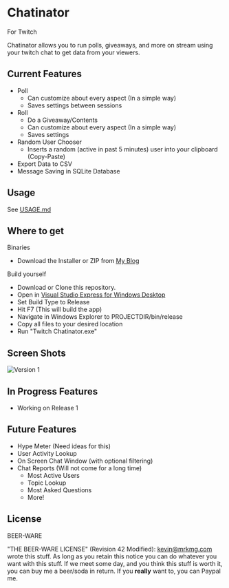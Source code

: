 Chatinator
=========
For Twitch

Chatinator allows you to run polls, giveaways, and more on stream using your twitch chat to get data from your viewers.


Current Features
----------------

  - Poll
    - Can customize about every aspect (In a simple way)
    - Saves settings between sessions
  - Roll
    - Do a Giveaway/Contents
    - Can customize about every aspect (In a simple way)
    - Saves settings
  - Random User Chooser
    - Inserts a random (active in past 5 minutes) user into your clipboard (Copy-Paste)
  - Export Data to CSV
  - Message Saving in SQLite Database



Usage
-----

See [USAGE.md](https://github.com/mrkmg/TwitchChatinator/blob/master/USAGE.md)

Where to get
------------

Binaries
- Download the Installer or ZIP from [My Blog](https://mrkmg.com/chatinator)

Build yourself
- Download or Clone this repository.
- Open in [Visual Studio Express for Windows Desktop](http://www.visualstudio.com/downloads/download-visual-studio-vs#d-express-windows-desktop)
- Set Build Type to Release
- Hit F7 (This will build the app)
- Navigate in Windows Explorer to PROJECTDIR/bin/release
- Copy all files to your desired location
- Run "Twitch Chatinator.exe"

Screen Shots
-------------

![Version 1](https://mrkmg.com/wp-content/uploads/2014/08/All_v1.png)

In Progress Features
--------------------

  - Working on Release 1

Future Features
---------------

  - Hype Meter (Need ideas for this)
  - User Activity Lookup
  - On Screen Chat Window (with optional filtering)
  - Chat Reports (Will not come for a long time)
    - Most Active Users
    - Topic Lookup
    - Most Asked Questions
    - More!

License
-------
BEER-WARE


"THE BEER-WARE LICENSE" (Revision 42 Modified):
<kevin@mrkmg.com> wrote this stuff. As long as you retain this notice you
can do whatever you want with this stuff. If we meet some day, and you think
this stuff is worth it, you can buy me a beer/soda in return. If you **really** want
to, you can Paypal me.


